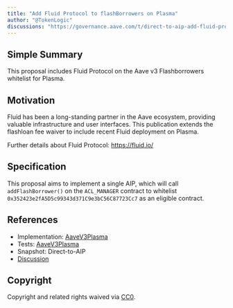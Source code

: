 ```yaml
---
title: "Add Fluid Protocol to flashBorrowers on Plasma"
author: "@TokenLogic"
discussions: "https://governance.aave.com/t/direct-to-aip-add-fluid-protocol-to-flashborrowers-on-plasma/23252"
---
```


## Simple Summary

This proposal includes Fluid Protocol on the Aave v3 Flashborrowers whitelist for Plasma.

## Motivation

Fluid has been a long-standing partner in the Aave ecosystem, providing valuable infrastructure and user interfaces. This publication extends the flashloan fee waiver to include recent Fluid deployment on Plasma.

Further details about Fluid Protocol: https://fluid.io/

## Specification

This proposal aims to implement a single AIP, which will call `addFlashBorrower()` on the `ACL_MANAGER` contract to whitelist `0x352423e2fA5D5c99343d371C9e3bC56C87723Cc7` as an eligible contract.

## References

- Implementation: [AaveV3Plasma](https://github.com/bgd-labs/aave-proposals-v3/blob/main/src/20251014_AaveV3Plasma_AddFluidProtocolToFlashBorrowersOnPlasma/AaveV3Plasma_AddFluidProtocolToFlashBorrowersOnPlasma_20251014.sol)
- Tests: [AaveV3Plasma](https://github.com/bgd-labs/aave-proposals-v3/blob/main/src/20251014_AaveV3Plasma_AddFluidProtocolToFlashBorrowersOnPlasma/AaveV3Plasma_AddFluidProtocolToFlashBorrowersOnPlasma_20251014.t.sol)
- Snapshot: Direct-to-AIP
- [Discussion](https://governance.aave.com/t/direct-to-aip-add-fluid-protocol-to-flashborrowers-on-plasma/23252)

## Copyright

Copyright and related rights waived via [CC0](https://creativecommons.org/publicdomain/zero/1.0/).

